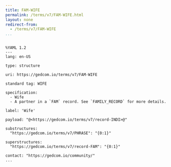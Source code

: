 ```yaml
---
title: FAM-WIFE
permalink: /terms/v7/FAM-WIFE.html
layout: none
redirect-from:
  - /terms/v7/FAM-WIFE
...
```


```

%YAML 1.2
---
lang: en-US

type: structure

uri: https://gedcom.io/terms/v7/FAM-WIFE

standard tag: WIFE

specification:
  - Wife
  - A partner in a `FAM` record. See `FAMILY_RECORD` for more details.

label: 'Wife'

payload: "@<https://gedcom.io/terms/v7/record-INDI>@"

substructures:
  "https://gedcom.io/terms/v7/PHRASE": "{0:1}"

superstructures:
  "https://gedcom.io/terms/v7/record-FAM": "{0:1}"

contact: "https://gedcom.io/community/"
...

```
